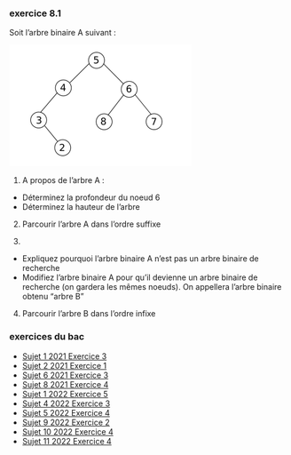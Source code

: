 ### exercice 8.1

Soit l’arbre binaire A suivant :

![](img/c8e_4.png)

1) A propos de l’arbre A :

- Déterminez la profondeur du noeud 6
- Déterminez la hauteur de l’arbre

2) Parcourir l’arbre A dans l’ordre suffixe 

3)

- Expliquez pourquoi l’arbre binaire A n’est pas un arbre binaire de recherche
- Modifiez l’arbre binaire A pour qu’il devienne un arbre binaire de recherche (on gardera les mêmes noeuds). On appellera l’arbre binaire obtenu “arbre B”

4) Parcourir l’arbre B dans l’ordre infixe

### exercices du bac

- [Sujet 1 2021 Exercice 3](https://pixees.fr/informatiquelycee/term/suj_bac/2021/sujet_1.pdf)
- [Sujet 2 2021 Exercice 1](https://pixees.fr/informatiquelycee/term/suj_bac/2021/sujet_2.pdf)
- [Sujet 6 2021 Exercice 3](https://pixees.fr/informatiquelycee/term/suj_bac/2021/sujet_6.pdf)
- [Sujet 8 2021 Exercice 4](https://pixees.fr/informatiquelycee/term/suj_bac/2021/sujet_8.pdf)
- [Sujet 1 2022 Exercice 5](https://pixees.fr/informatiquelycee/term/suj_bac/2022/sujet_01.pdf)
- [Sujet 4 2022 Exercice 3](https://pixees.fr/informatiquelycee/term/suj_bac/2022/sujet_04.pdf)
- [Sujet 5 2022 Exercice 4](https://pixees.fr/informatiquelycee/term/suj_bac/2022/sujet_05.pdf)
- [Sujet 9 2022 Exercice 2](https://pixees.fr/informatiquelycee/term/suj_bac/2022/sujet_09.pdf)
- [Sujet 10 2022 Exercice 4](https://pixees.fr/informatiquelycee/term/suj_bac/2022/sujet_10.pdf)
- [Sujet 11 2022 Exercice 4](https://pixees.fr/informatiquelycee/term/suj_bac/2022/sujet_11.pdf)


